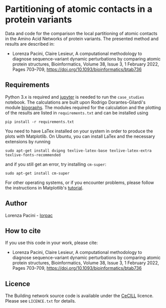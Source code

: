 # Partitioning of atomic contacts in a protein variants

Data and code for the comparison the local partitioning of atomic contacts in the Amino Acid Networks of protein variants. The presented method and results are described in:
- Lorenza Pacini, Claire Lesieur, A computational methodology to diagnose sequence-variant dynamic perturbations by comparing atomic protein structures, Bioinformatics, Volume 38, Issue 3, 1 February 2022, Pages 703–709, https://doi.org/10.1093/bioinformatics/btab736

## Requirements

Python 3.x is required and [jupyter](https://jupyter.org/) is needed to run the `case_studies` notebook. The calculations are built upon Rodrigo Dorantes-Gilardi's module [biographs](https://github.com/rodogi/biographs). The modules required for the calculation and the plotting of the results are listed in `requirements.txt` and can be installed using

```
pip install -r requirements.txt
```
You need to have LaTex installed on your system in order to produce the plots with Matplotlib. On Ubuntu, you can install LaTex and the necessary extensions by running

```
sudo apt-get install dvipng texlive-latex-base texlive-latex-extra texlive-fonts-recommended
```
and if you still get an error, try installing `cm-super`:
```
sudo apt-get install cm-super
```

For other operating systems, or if you encounter problems, please follow the instructions in Matplotlib's [tutorial](https://matplotlib.org/3.1.0/tutorials/text/usetex.html).


## Author

Lorenza Pacini - [lorpac](https://github.com/lorpac)

## How to cite

If you use this code in your work, please cite:
- Lorenza Pacini, Claire Lesieur, A computational methodology to diagnose sequence-variant dynamic perturbations by comparing atomic protein structures, Bioinformatics, Volume 38, Issue 3, 1 February 2022, Pages 703–709, https://doi.org/10.1093/bioinformatics/btab736
  
## Licence

The Building network source code is available under the [CeCILL](http://cecill.info/) licence. Please see `LICENCE.txt` for details.

